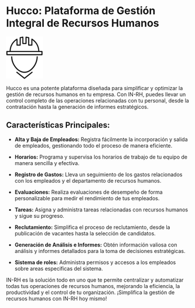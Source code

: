 # Hucco: Plataforma de Gestión Integral de Recursos Humanos

![Logotipo de Hucco](assets/images/logo.png)

Hucco es una potente plataforma diseñada para simplificar y optimizar la gestión de recursos humanos en tu empresa. Con IN-RH, puedes llevar un control completo de las operaciones relacionadas con tu personal, desde la contratación hasta la generación de informes estratégicos.

## Características Principales:

- **Alta y Baja de Empleados:** Registra fácilmente la incorporación y salida de empleados, gestionando todo el proceso de manera eficiente.

- **Horarios:** Programa y supervisa los horarios de trabajo de tu equipo de manera sencilla y efectiva.

- **Registro de Gastos:** Lleva un seguimiento de los gastos relacionados con los empleados y el departamento de recursos humanos.

- **Evaluaciones:** Realiza evaluaciones de desempeño de forma personalizable para medir el rendimiento de tus empleados.

- **Tareas:** Asigna y administra tareas relacionadas con recursos humanos y sigue su progreso.

- **Reclutamiento:** Simplifica el proceso de reclutamiento, desde la publicación de vacantes hasta la selección de candidatos.

- **Generación de Análisis e Informes:** Obtén información valiosa con análisis y informes detallados para la toma de decisiones estratégicas.

- **Sistema de roles:** Administra permisos y accesos a los empleados sobre areas especificas del sistema.

IN-RH es la solución todo en uno que te permite centralizar y automatizar todas tus operaciones de recursos humanos, mejorando la eficiencia, la productividad y el control de tu organización. ¡Simplifica la gestión de recursos humanos con IN-RH hoy mismo!

